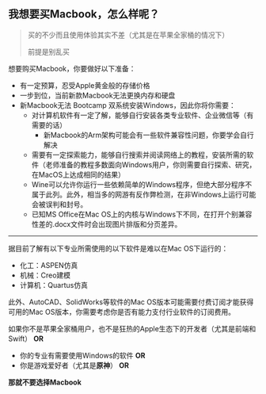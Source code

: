 ## 我想要买Macbook，怎么样呢？

> 买的不少而且使用体验其实不差（尤其是在苹果全家桶的情况下）
> 
> 前提是别乱买

想要购买Macbook，你要做好以下准备：
- 有一定预算，忍受Apple黄金般的存储价格
- 一步到位，当前新款Macbook无法更换内存和硬盘
- 新Macbook无法 Bootcamp 双系统安装Windows，因此你将你需要：
  - 对计算机软件有一定了解，能够自行安装各类专业软件、企业微信等（有需要的话）
    - 新Macbook的Arm架构可能会有一些软件兼容性问题，你要学会自行解决
  - 需要有一定探索能力，能够自行搜索并阅读网络上的教程，安装所需的软件（老师准备的教程多数面向Windows用户，你则需要自行探索、研究，在MacOS上达成相同的结果）
  - Wine可以允许你运行一些依赖简单的Windows程序，但绝大部分程序不属于此列。此外，相当多的网游有反作弊检测，在非Windows上运行可能会被误判和封号。
  - 已知MS Office在Mac OS上的内核与Windows下不同，在打开个别兼容性差的.docx文件时会出现图片排版和分页差异。

---

据目前了解有以下专业所需使用的以下软件是难以在Mac OS下运行的：

+ 化工：ASPEN仿真
+ 机械：Creo建模
+ 计算机：Quartus仿真

此外、AutoCAD、SolidWorks等软件的Mac OS版本可能需要付费订阅才能获得可用的Mac OS版本，你需要考虑你是否有能力支付行业软件的订阅费用。

如果你不是苹果全家桶用户，也不是狂热的Apple生态下的开发者（尤其是前端和Swift） **OR** 
- 你的专业有需要使用Windows的软件 **OR** 
- 你是游戏爱好者（尤其是**原神**） **OR** 

**那就不要选择Macbook**
